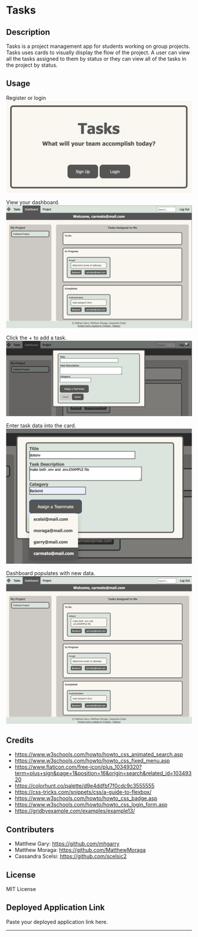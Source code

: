 # Tasks

## Description

Tasks is a project management app for students working on group projects. Tasks uses cards to visually display the flow of the project. A user can view all the tasks assigned to them by status or they can view all of the tasks in the project by status.

## Usage

Register or login
![register and login page](./public/images/s1.png)

View your dashboard.
![dashboard page](./public/images/s2.png)

Click the + to add a task.
![task card form](./public/images/s3.png)

Enter task data into the card.
![filling out task card form](./public/images/s4.png)

Dashboard populates with new data.
![dashbaord with new to task populated](./public/images/s5.png)

<!-- Project page displays all tasks for the project. -->

## Credits

- https://www.w3schools.com/howto/howto_css_animated_search.asp 
- https://www.w3schools.com/howto/howto_css_fixed_menu.asp
- https://www.flaticon.com/free-icon/plus_10349320?term=plus+sign&page=1&position=16&origin=search&related_id=10349320 
- https://colorhunt.co/palette/d9e4ddfbf7f0cdc9c3555555
- https://css-tricks.com/snippets/css/a-guide-to-flexbox/
- https://www.w3schools.com/howto/howto_css_badge.asp
- https://www.w3schools.com/howto/howto_css_login_form.asp
- https://gridbyexample.com/examples/example13/ 

## Contributers
- Matthew Gary: https://github.com/mhgarry
- Matthew Moraga: https://github.com/MatthewMoraga
- Cassandra Scelsi: https://github.com/scelsic2

## License

MIT License

## Deployed Application Link

Paste your deployed application link here.

---